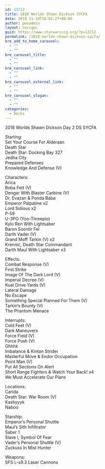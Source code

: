 ```yaml
---
id: 13712
title: 2018 Worlds Shawn Dickson SYCFA
date: 2018-11-18T16:02:27+00:00
author: pwsadmin
layout: swccgpc
guid: https://www.starwarsccg.org/?p=13712
permalink: /2018-worlds-shawn-dickson-sycfa/
bre_add_to_home_carousel:
  - ""
  - ""
bre_carousel_title:
  - ""
  - ""
bre_carousel_link:
  - ""
  - ""
bre_carousel_external_link:
  - ""
  - ""
bre_carousel_slogan:
  - ""
  - ""
categories:
  - Decks
---
```

2018 Worlds Shawn Dickson Day 2 DS SYCFA

Starting:  
Set Your Course For Alderaan  
Death Star  
Death Star: Docking Bay 327  
Jedha City  
Prepared Defenses  
Knowledge And Defense (V)

Characters:  
Arica  
Boba Fett (V)  
Dengar With Blaster Carbine (V)  
Dr. Evazan & Ponda Baba  
Emperor Palpatine x2  
Lord Sidious x2  
P-59  
U-3PO (Yoo-Threepio)  
Kylo Ren With Lightsaber  
Baron Soontir Fel  
Darth Vader (V)  
Grand Moff Tarkin (V) x2  
Krennic, Death Star Commandant  
Darth Maul With Lightsaber x3

Effects:  
Combat Response (V)  
First Strike  
Image Of The Dark Lord (V)  
Imperial Decree (V)  
Kuat Drive Yards (V)  
Lateral Damage  
No Escape  
Something Special Planned For Them (V)  
Tarkin&#8217;s Bounty (V)  
The Phantom Menace

Interrupts:  
Cold Feet (V)  
Dark Maneuvers  
Force Field (V)  
Force Push (V)  
Ghhhk  
Imbalance & Kintan Strider  
Masterful Move & Endor Occupation  
Point Man (V)  
Put All Sections On Alert  
Short Range Fighters & Watch Your Back! x4  
We Must Accelerate Our Plans

Locations:  
Carida  
Death Star: War Room (V)  
Kashyyyk  
Naboo

Starship:  
Emperor&#8217;s Personal Shuttle  
Maul&#8217;s Sith Infiltrator  
Saber 1  
Slave I, Symbol Of Fear  
Vader&#8217;s Personal Shuttle (V)  
Zuckuss In Mist Hunter

Weapons:  
SFS L-s9.3 Laser Cannons